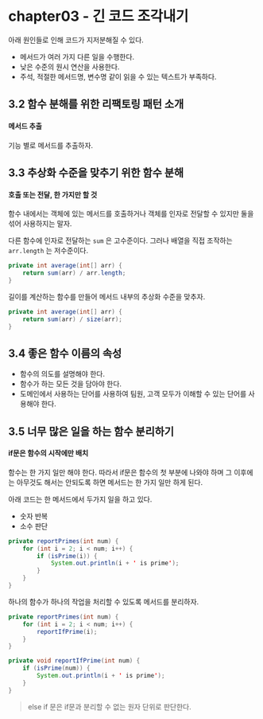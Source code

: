 # chapter03 - 긴 코드 조각내기

아래 원인들로 인해 코드가 지저분해질 수 있다.

- 메서드가 여러 가지 다른 일을 수행한다.
- 낮은 수준의 원시 연산을 사용한다.
- 주석, 적절한 메서드명, 변수명 같이 읽을 수 있는 텍스트가 부족하다.

## 3.2 함수 분해를 위한 리팩토링 패턴 소개

#### 메서드 추출

기능 별로 메서드를 추출하자.

## 3.3 추상화 수준을 맞추기 위한 함수 분해

#### 호출 또는 전달, 한 가지만 할 것

함수 내에서는 객체에 있는 메서드를 호출하거나 객체를 인자로 전달할 수 있지만 둘을 섞어 사용하지는 말자.

다른 함수에 인자로 전달하는 `sum` 은 고수준이다. 그러나 배열을 직접 조작하는 `arr.length` 는 저수준이다.

```java
private int average(int[] arr) {
    return sum(arr) / arr.length;
}
```

길이를 계산하는 함수를 만들어 메서드 내부의 추상화 수준을 맞추자.

```java
private int average(int[] arr) {
    return sum(arr) / size(arr);
}
```

## 3.4 좋은 함수 이름의 속성

- 함수의 의도를 설명해야 한다.
- 함수가 하는 모든 것을 담아야 한다.
- 도메인에서 사용하는 단어를 사용하여 팀원, 고객 모두가 이해할 수 있는 단어를 사용해야 한다.

## 3.5 너무 많은 일을 하는 함수 분리하기

#### if문은 함수의 시작에만 배치

함수는 한 가지 일만 해야 한다. 따라서 if문은 함수의 첫 부분에 나와야 하며 그 이후에는 아무것도 해서는 안되도록 하면 메서드는 한 가지 일만 하게 된다.

아래 코드는 한 메서드에서 두가지 일을 하고 있다.

- 숫자 반복
- 소수 판단

```java
private reportPrimes(int num) {
    for (int i = 2; i < num; i++) {
        if (isPrime(i)) {
            System.out.println(i + ' is prime');
        }
    }
}
```

하나의 함수가 하나의 작업을 처리할 수 있도록 메서드를 분리하자.

```java
private reportPrimes(int num) {
    for (int i = 2; i < num; i++) {
        reportIfPrime(i);
    }
}

private void reportIfPrime(int num) {
    if (isPrime(num)) {
        System.out.println(i + ' is prime');
    }
}
```

> else if 문은 if문과 분리할 수 없는 원자 단위로 판단한다.
